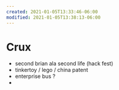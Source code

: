 ```yaml
---
created: 2021-01-05T13:33:46-06:00
modified: 2021-01-05T13:38:13-06:00
---
```


# Crux

- second brian ala second life (hack fest)
- tinkertoy / lego / china patent 
- enterprise bus ?
-